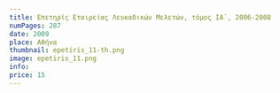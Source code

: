 ```yaml
---
title: Επετηρίς Εταιρείας Λευκαδικών Μελετών, τόμος ΙΑ΄, 2006-2008
numPages: 287
date: 2009
place: Αθήνα
thumbnail: epetiris_11-th.png
image: epetiris_11.png
info: 
price: 15
---
```


